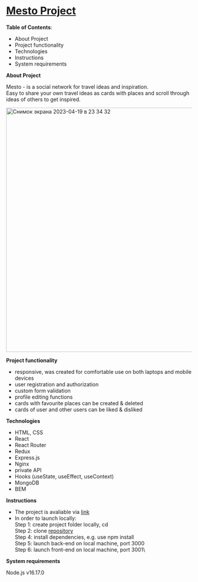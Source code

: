 # [Mesto Project](https://mestoproject.nomoredomains.club)

**Table of Contents**: 
* About Project
* Project functionality
* Technologies
* Instructions
* System requirements 

**About Project**

Mesto - is a social network for travel ideas and inspiration.\
Easy to share your own travel ideas as cards with places and scroll through ideas of others to get inspired.

<img width="661" alt="Снимок экрана 2023-04-19 в 23 34 32" src="https://user-images.githubusercontent.com/63603457/233091630-c60f9fab-7726-4089-ae2b-518035be5552.png">

**Project functionality**

* responsive, was created for comfortable use on both laptops and mobile devices 
* user registration and authorization
* custom form validation 
* profile editing functions
* cards with favourite places can be created & deleted
* cards of user and other users can be liked & disliked

**Technologies**

* HTML, CSS
* React 
* React Router
* Redux
* Express.js
* Nginx
* private API
* Hooks (useState, useEffect, useContext) 
* MongoDB
* BEM

**Instructions**

* The project is avaliable via [link](https://mestoproject.nomoredomains.club)
* In order to launch locally:\
Step 1: create project folder locally, cd <folder-name>\
Step 2: clone [repository](https://github.com/victoriasmi/react-mesto-api-full)\
Step 4: install dependencies, e.g. use npm install\
Step 5: launch back-end on local machine, port 3000\
Step 6: launch front-end on local machine, port 3001\

**System requirements**

Node.js v16.17.0
